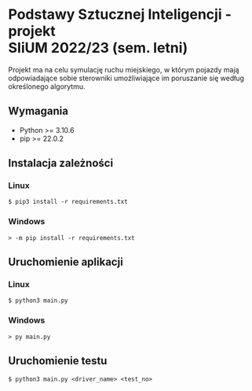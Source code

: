 # Podstawy Sztucznej Inteligencji - projekt<br>SIiUM 2022/23 (sem. letni)
Projekt ma na celu symulację ruchu miejskiego, 
w którym pojazdy mają odpowiadające sobie sterowniki umożliwiające im poruszanie się
według określonego algorytmu.
## Wymagania
* Python >= 3.10.6 
* pip >= 22.0.2
## Instalacja zależności

### Linux
```shell
$ pip3 install -r requirements.txt
```
### Windows
```shell
> -m pip install -r requirements.txt
```

## Uruchomienie aplikacji
### Linux
```shell
$ python3 main.py
```
### Windows
```shell
> py main.py
```

## Uruchomienie testu
```shell
$ python3 main.py <driver_name> <test_no>
```